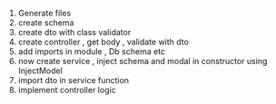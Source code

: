 1. Generate files
2. create schema
3. create dto with class validator
4. create controller , get body , validate with dto
5. add imports in module , Db schema etc
6. now create service , inject schema and modal in constructor using InjectModel
7. import dto in service function
8. implement controller logic
